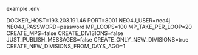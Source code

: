 example .env

DOCKER_HOST=193.203.191.46
PORT=8001
NEO4J_USER=neo4j
NEO4J_PASSWORD=password
MP_LOOPS=100
MP_TAKE_PER_LOOP=20
CREATE_MPS=false
CREATE_DIVISIONS=false
JUST_PUBLISH_MESSAGES=false
CREATE_ONLY_NEW_DIVISIONS=true
CREATE_NEW_DIVISIONS_FROM_DAYS_AGO=1